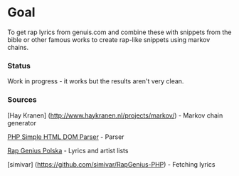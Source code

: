 # Goal
To get rap lyrics from genuis.com and combine these with snippets from the bible or other famous works to create rap-like snippets using markov chains.

### Status
Work in progress - it works but the results aren't very clean.

### Sources

[Hay Kranen] (http://www.haykranen.nl/projects/markov/) - Markov chain generator

[PHP Simple HTML DOM Parser](http://simplehtmldom.sourceforge.net/) - Parser

[Rap Genius Polska](https://www.facebook.com/RapGeniusPolska?ref_type=bookmark) - Lyrics and artist lists

[simivar] (https://github.com/simivar/RapGenius-PHP) - Fetching lyrics
